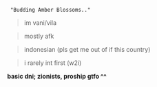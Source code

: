      "Budding Amber Blossoms.."
  

> im vani/vila

> mostly afk

> indonesian (pls get me out of if this country)

> i rarely int first (w2i)

**basic dni; zionists, proship gtfo ^^**
